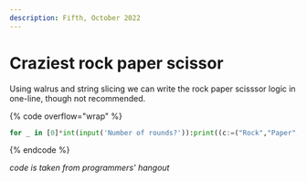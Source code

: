 ```yaml
---
description: Fifth, October 2022
---
```


# Craziest rock paper scissor

Using walrus and string slicing we can write the rock paper scisssor logic in one-line, though not recommended.

{% code overflow="wrap" %}
```python
for _ in [0]*int(input('Number of rounds?')):print((c:=("Rock","Paper","Scissors"))[(u:=int(input(f"0.Rock 1.Paper 2.{c[2]}")))],c[(a:=__import__('random').randrange(3))],"tuaisiee  r"[(u-a)%3::3])
```
{% endcode %}

_code is taken from programmers' hangout_
